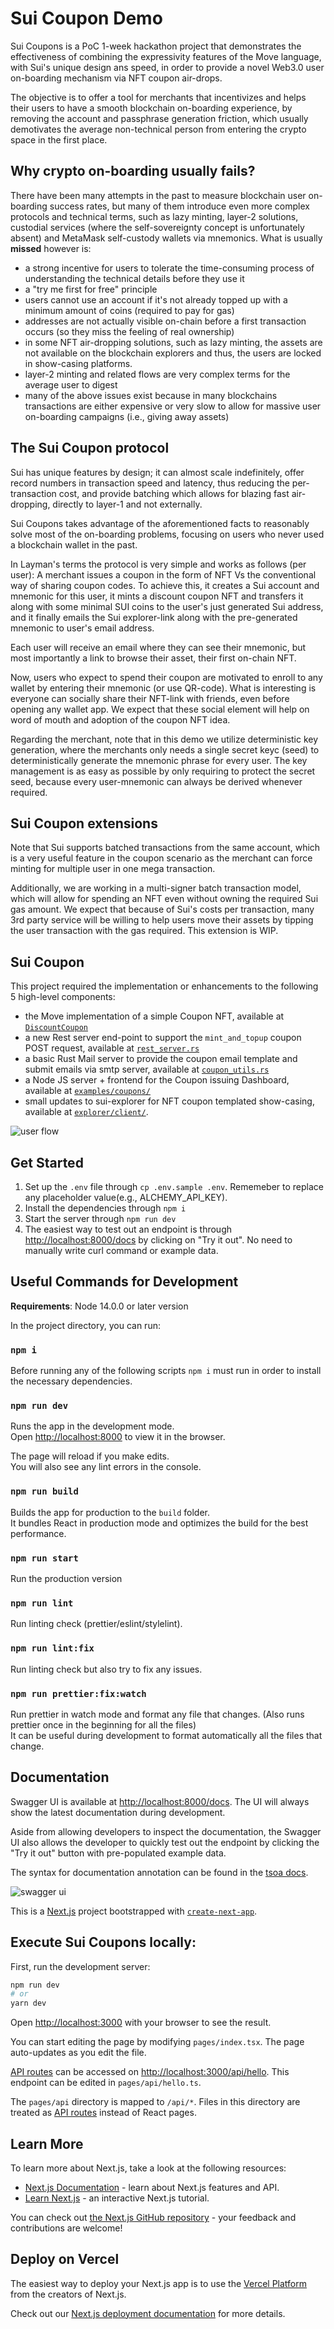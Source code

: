# Sui Coupon Demo

Sui Coupons is a PoC 1-week hackathon project that demonstrates the effectiveness of combining the expressivity features
of the Move language, with Sui's unique design ans speed, in order to provide a novel Web3.0 user on-boarding mechanism 
via NFT coupon air-drops.

The objective is to offer a tool for merchants that incentivizes and helps their users to have a smooth blockchain
on-boarding experience, by removing the account and passphrase generation friction, which usually demotivates 
the average non-technical person from entering the crypto space in the first place. 

## Why crypto on-boarding usually fails?
There have been many attempts in the past to measure blockchain user on-boarding success rates, but many of them 
introduce even more complex protocols and technical terms, such as lazy minting, layer-2 solutions, custodial services 
(where the self-sovereignty concept is unfortunately absent) and MetaMask self-custody wallets via mnemonics. What is 
usually **missed** however is:
- a strong incentive for users to tolerate the time-consuming process of understanding the technical details before they use it
- a "try me first for free" principle
- users cannot use an account if it's not already topped up with a minimum amount of coins (required to pay for gas)
- addresses are not actually visible on-chain before a first transaction occurs (so they miss the feeling of real ownership)
- in some NFT air-dropping solutions, such as lazy minting, the assets are not available on the blockchain explorers and thus, the users are locked in show-casing platforms.
- layer-2 minting and related flows are very complex terms for the average user to digest
- many of the above issues exist because in many blockchains transactions are either expensive or very slow to allow for massive user on-boarding campaigns (i.e., giving away assets)

## The Sui Coupon protocol
Sui has unique features by design; it can almost scale indefinitely, offer record numbers in transaction speed and 
latency, thus reducing the per-transaction cost, and provide batching which allows for blazing fast air-dropping, 
directly to layer-1 and not externally.

Sui Coupons takes advantage of the aforementioned facts to reasonably solve most of the on-boarding problems, focusing 
on users who never used a blockchain wallet in the past.

In Layman's terms the protocol is very simple and works as follows (per user): A merchant issues a coupon in the form of
NFT Vs the conventional way of sharing coupon codes. To achieve this, it creates a Sui account and mnemonic for this 
user, it mints a discount coupon NFT and transfers it along with some minimal SUI coins to the user's just generated Sui 
address, and it finally emails the Sui explorer-link along with the pre-generated mnemonic to user's email address.  

Each user will receive an email where they can see their mnemonic, but most importantly a link to browse their asset, 
their first on-chain NFT. 

Now, users who expect to spend their coupon are motivated to enroll to any wallet by entering their mnemonic (or use 
QR-code). 
What is interesting is everyone can socially share their NFT-link with friends, even before opening any wallet app. We 
expect that these social element will help on word of mouth and adoption of the coupon NFT idea.

Regarding the merchant, note that in this demo we utilize deterministic key generation, where the merchants only needs a 
single secret keyc (seed) to deterministically generate the mnemonic phrase for every user. The key management is as 
easy as possible by only requiring to protect the secret seed, because every user-mnemonic can always be derived whenever 
required.  

## Sui Coupon extensions
Note that Sui supports batched transactions from the same account, which is a very useful feature in the coupon scenario 
as the merchant can force minting for multiple user in one mega transaction.

Additionally, we are working in a multi-signer batch transaction model, which will allow for spending an NFT even without 
owning the required Sui gas amount. We expect that because of Sui's costs per transaction, many 3rd party service will 
be willing to help users move their assets by tipping the user transaction with the gas required. This extension is WIP.

## Sui Coupon
This project required the implementation or enhancements to the following 5 high-level components:
* the Move implementation of a simple Coupon NFT, available at [`DiscountCoupon`](../../../sui_programmability/framework/sources/DiscountCoupon.move)
* a new Rest server end-point to support the `mint_and_topup` coupon POST request, available at [`rest_server.rs`](../../../sui/src/rest_server.rs)
* a basic Rust Mail server to provide the coupon email template and submit emails via smtp server, available at [`coupon_utils.rs`](../../../sui/src/coupon_utils.rs)
* a Node JS server + frontend for the Coupon issuing Dashboard, available at [`examples/coupons/`](../)
* small updates to sui-explorer for NFT coupon templated show-casing, available at  [`explorer/client/`](../../../explorer/client/).

![user flow](./docs/flow.png 'User Flow')

## Get Started

1. Set up the `.env` file through `cp .env.sample .env`. Rememeber to replace any placeholder value(e.g., ALCHEMY_API_KEY).
2. Install the dependencies through `npm i`
3. Start the server through `npm run dev`
4. The easiest way to test out an endpoint is through [http://localhost:8000/docs](http://localhost:8000/docs) by clicking on "Try it out". No need to manually write curl command or example data.

## Useful Commands for Development

**Requirements**: Node 14.0.0 or later version

In the project directory, you can run:

### `npm i`

Before running any of the following scripts `npm i` must run in order to install the necessary dependencies.

### `npm run dev`

Runs the app in the development mode.\
Open [http://localhost:8000](http://localhost:8000) to view it in the browser.

The page will reload if you make edits.\
You will also see any lint errors in the console.

### `npm run build`

Builds the app for production to the `build` folder.\
It bundles React in production mode and optimizes the build for the best performance.

### `npm run start`

Run the production version

### `npm run lint`

Run linting check (prettier/eslint/stylelint).

### `npm run lint:fix`

Run linting check but also try to fix any issues.

### `npm run prettier:fix:watch`

Run prettier in watch mode and format any file that changes. (Also runs prettier once in the beginning for all the files)\
It can be useful during development to format automatically all the files that change.

## Documentation

Swagger UI is available at [http://localhost:8000/docs](http://localhost:8000/docs). The UI will always show the latest documentation during development.

Aside from allowing developers to inspect the documentation, the Swagger UI also allows the developer to quickly test out the endpoint by clicking the "Try it out" button with pre-populated example data.

The syntax for documentation annotation can be found in the [tsoa docs](https://tsoa-community.github.io/docs/getting-started.html).

![swagger ui](./docs/swagger.png 'Swagger UI')



This is a [Next.js](https://nextjs.org/) project bootstrapped with [`create-next-app`](https://github.com/vercel/next.js/tree/canary/packages/create-next-app).

## Execute Sui Coupons locally:

First, run the development server:

```bash
npm run dev
# or
yarn dev
```

Open [http://localhost:3000](http://localhost:3000) with your browser to see the result.

You can start editing the page by modifying `pages/index.tsx`. The page auto-updates as you edit the file.

[API routes](https://nextjs.org/docs/api-routes/introduction) can be accessed on [http://localhost:3000/api/hello](http://localhost:3000/api/hello). This endpoint can be edited in `pages/api/hello.ts`.

The `pages/api` directory is mapped to `/api/*`. Files in this directory are treated as [API routes](https://nextjs.org/docs/api-routes/introduction) instead of React pages.

## Learn More

To learn more about Next.js, take a look at the following resources:

-   [Next.js Documentation](https://nextjs.org/docs) - learn about Next.js features and API.
-   [Learn Next.js](https://nextjs.org/learn) - an interactive Next.js tutorial.

You can check out [the Next.js GitHub repository](https://github.com/vercel/next.js/) - your feedback and contributions are welcome!

## Deploy on Vercel

The easiest way to deploy your Next.js app is to use the [Vercel Platform](https://vercel.com/new?utm_medium=default-template&filter=next.js&utm_source=create-next-app&utm_campaign=create-next-app-readme) from the creators of Next.js.

Check out our [Next.js deployment documentation](https://nextjs.org/docs/deployment) for more details.
